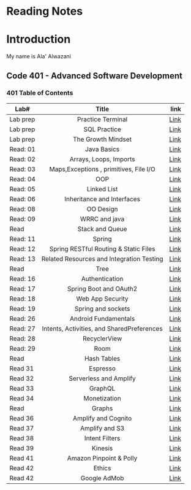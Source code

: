 # Reading Notes

# Introduction
My name is Ala' Alwazani

## Code 401 - Advanced Software Development

### 401 Table of Contents 

| **Lab#**   |      **Title**      |                                **link**                                   |
|------------|:-------------------:|--------------------------------------------------------------------------:|
| Lab prep   |  Practice Terminal         | [Link](https://alaaylula.github.io/reading-notes/Terminal)  |
| Lab prep   |  SQL Practice              | [Link](https://alaaylula.github.io/reading-notes/SQL)       |
| Lab prep   |  The Growth Mindset        | [Link](https://alaaylula.github.io/reading-notes/Mindset)   |
| Read: 01   |   Java Basics              | [Link](https://alaaylula.github.io/reading-notes/JavaBasics)   |
| Read: 02   |   Arrays, Loops, Imports   | [Link](https://alaaylula.github.io/reading-notes/Arrays_Loops_Imports)   |
| Read: 03   |   Maps,Exceptions , primitives, File I/O     | [Link](https://alaaylula.github.io/reading-notes/Maps_primitives_File)   |
| Read: 04   |   OOP     | [Link](https://alaaylula.github.io/reading-notes/OOP)   |
| Read: 05   |   Linked List     | [Link](https://alaaylula.github.io/reading-notes/LinkedList)   |
| Read: 06   |   Inheritance and Interfaces     | [Link](https://alaaylula.github.io/reading-notes/Inheritance_and_Interfaces)   |
| Read: 08   |   OO Design     | [Link](https://alaaylula.github.io/reading-notes/OO_Design)   |
| Read: 09   |   WRRC and java     | [Link](https://alaaylula.github.io/reading-notes/WRRC_and_Java)   |
| Read   |   Stack and Queue     | [Link](https://alaaylula.github.io/reading-notes/Stacks_and_Queues)   |
| Read: 11   |   Spring     | [Link](https://alaaylula.github.io/reading-notes/Spring)   |
| Read: 12   |   Spring RESTful Routing & Static Files     | [Link](https://alaaylula.github.io/reading-notes/Spring2)   |
| Read: 13   |  Related Resources and Integration Testing | [Link](https://alaaylula.github.io/reading-notes/Related_Resources_Testing)   |
| Read   |   Tree | [Link](https://alaaylula.github.io/reading-notes/Tree)   |
| Read: 16  |   Authentication | [Link](https://alaaylula.github.io/reading-notes/Authentication)   |
| Read: 17  |   Spring Boot and OAuth2 | [Link](https://alaaylula.github.io/reading-notes/Spring_Authorization)   |
| Read: 18  |   Web App Security | [Link](https://alaaylula.github.io/reading-notes/WebApp_Security)   |
| Read: 19  |   Spring and sockets | [Link](https://alaaylula.github.io/reading-notes/spring_and_sockets)   |
| Read: 26  |   Android Fundamentals | [Link](https://alaaylula.github.io/reading-notes/Android_Fundamentals)   |
| Read: 27  |    Intents, Activities, and SharedPreferences | [Link](https://alaaylula.github.io/reading-notes/Intents)   |
| Read: 28  |    RecyclerView | [Link](https://alaaylula.github.io/reading-notes/RecyclerView)   |
| Read: 29  |    Room | [Link](https://alaaylula.github.io/reading-notes/Room)   |
| Read  |    Hash Tables | [Link](https://alaaylula.github.io/reading-notes/HashTable)   |
| Read 31  |    Espresso | [Link](https://alaaylula.github.io/reading-notes/Espresso)   |
| Read 32  |    Serverless and Amplify | [Link](https://alaaylula.github.io/reading-notes/Serverless_Amplify)   |
| Read 33  |    GraphQL  | [Link](https://alaaylula.github.io/reading-notes/GraphQL)   |
| Read 34  |    Monetization  | [Link](https://alaaylula.github.io/reading-notes/Monetization)   |
| Read  |    Graphs  | [Link](https://alaaylula.github.io/reading-notes/Graphs)   |
| Read 36  |    Amplify and Cognito  | [Link](https://alaaylula.github.io/reading-notes/Cognito)   |
| Read 37  |    Amplify and S3  | [Link](https://alaaylula.github.io/reading-notes/S3)   |
| Read 38  |    Intent Filters  | [Link](https://alaaylula.github.io/reading-notes/Notifications)   |
| Read 39  |    Kinesis  | [Link](https://alaaylula.github.io/reading-notes/Kinesis)   |
| Read 41  |    Amazon Pinpoint & Polly   | [Link](https://alaaylula.github.io/reading-notes/Amazon_Pinpoint_Polly )   |
| Read 42  |    Ethics   | [Link](https://alaaylula.github.io/reading-notes/Ethics )   |
| Read 42  |    Google AdMob   | [Link](https://alaaylula.github.io/reading-notes/AdMob )   |



    

